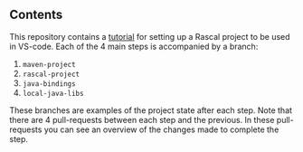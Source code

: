 ## Contents
This repository contains a [tutorial](./tutorial.md) for setting up a Rascal project to be used in VS-code.
Each of the 4 main steps is accompanied by a branch:
1. `maven-project`
2. `rascal-project`
3. `java-bindings`
4. `local-java-libs`

These branches are examples of the project state after each step. Note that there are 4 pull-requests between each step and the previous. In these pull-requests you can see an overview of the changes made to complete the step.

